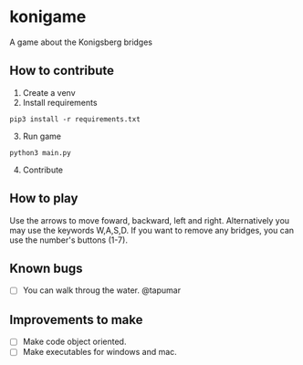 # konigame

A game about the Konigsberg bridges

## How to contribute

1. Create a venv
2. Install requirements

```
pip3 install -r requirements.txt
```

3. Run game

```
python3 main.py
```

4. Contribute


## How to play

Use the arrows to move foward, backward, left and right. Alternatively you may use the keywords W,A,S,D.
If you want to remove any bridges, you can use the number's buttons (1-7).

## Known bugs

- [ ] You can walk throug the water. @tapumar

## Improvements to make

- [ ] Make code object oriented.
- [ ] Make executables for windows and mac.
